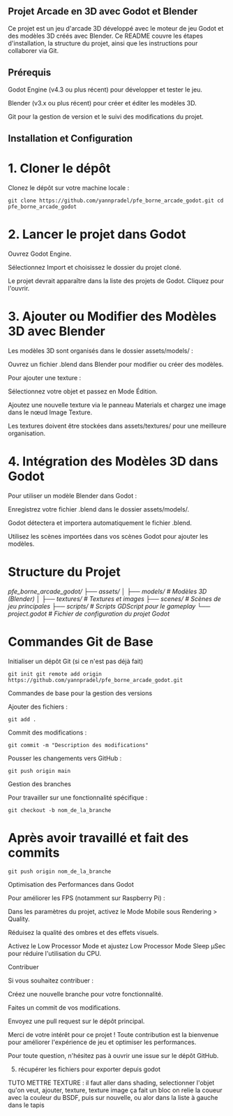 ## Projet Arcade en 3D avec Godot et Blender

Ce projet est un jeu d'arcade 3D développé avec le moteur de jeu Godot et des modèles 3D créés avec Blender. Ce README couvre les étapes d'installation, la structure du projet, ainsi que les instructions pour collaborer via Git.

## Prérequis

Godot Engine (v4.3 ou plus récent) pour développer et tester le jeu.

Blender (v3.x ou plus récent) pour créer et éditer les modèles 3D.

Git pour la gestion de version et le suivi des modifications du projet.

## Installation et Configuration

# 1. Cloner le dépôt

Clonez le dépôt sur votre machine locale :

`git clone https://github.com/yannpradel/pfe_borne_arcade_godot.git
cd pfe_borne_arcade_godot`

# 2. Lancer le projet dans Godot

Ouvrez Godot Engine.

Sélectionnez Import et choisissez le dossier du projet cloné.

Le projet devrait apparaître dans la liste des projets de Godot. Cliquez pour l'ouvrir.

# 3. Ajouter ou Modifier des Modèles 3D avec Blender

Les modèles 3D sont organisés dans le dossier assets/models/ :

Ouvrez un fichier .blend dans Blender pour modifier ou créer des modèles.

Pour ajouter une texture :

Sélectionnez votre objet et passez en Mode Édition.

Ajoutez une nouvelle texture via le panneau Materials et chargez une image dans le nœud Image Texture.

Les textures doivent être stockées dans assets/textures/ pour une meilleure organisation.

# 4. Intégration des Modèles 3D dans Godot

Pour utiliser un modèle Blender dans Godot :

Enregistrez votre fichier .blend dans le dossier assets/models/.

Godot détectera et importera automatiquement le fichier .blend.

Utilisez les scènes importées dans vos scènes Godot pour ajouter les modèles.

# Structure du Projet

*pfe_borne_arcade_godot/
├── assets/
│   ├── models/            # Modèles 3D (Blender)
│   ├── textures/          # Textures et images
├── scenes/                # Scènes de jeu principales
├── scripts/               # Scripts GDScript pour le gameplay
└── project.godot          # Fichier de configuration du projet Godot*

# Commandes Git de Base

Initialiser un dépôt Git (si ce n'est pas déjà fait)

`git init
git remote add origin https://github.com/yannpradel/pfe_borne_arcade_godot.git`

Commandes de base pour la gestion des versions

Ajouter des fichiers :

`git add .`

Commit des modifications :

`git commit -m "Description des modifications"`

Pousser les changements vers GitHub :

`git push origin main`

Gestion des branches

Pour travailler sur une fonctionnalité spécifique :

`git checkout -b nom_de_la_branche`
# Après avoir travaillé et fait des commits
`git push origin nom_de_la_branche`

Optimisation des Performances dans Godot

Pour améliorer les FPS (notamment sur Raspberry Pi) :

Dans les paramètres du projet, activez le Mode Mobile sous Rendering > Quality.

Réduisez la qualité des ombres et des effets visuels.

Activez le Low Processor Mode et ajustez Low Processor Mode Sleep µSec pour réduire l'utilisation du CPU.

Contribuer

Si vous souhaitez contribuer :

Créez une nouvelle branche pour votre fonctionnalité.

Faites un commit de vos modifications.

Envoyez une pull request sur le dépôt principal.

Merci de votre intérêt pour ce projet ! Toute contribution est la bienvenue pour améliorer l'expérience de jeu et optimiser les performances.

Pour toute question, n'hésitez pas à ouvrir une issue sur le dépôt GitHub.



5. récupérer les fichiers pour exporter depuis godot



TUTO METTRE TEXTURE :
il faut aller dans shading, selectionner l'objet qu'on veut, ajouter, texture, texture image
ça fait un bloc on relie la coueur avec la couleur du BSDF, puis sur nouvelle, ou alor dans la liste à gauche dans le tapis

